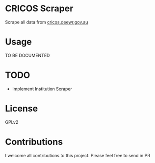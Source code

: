 # CRICOS Scraper

Scrape all data from [cricos.deewr.gov.au](http://cricos.deewr.gov.au/)

# Usage

TO BE DOCUMENTED

# TODO

* Implement Institution Scraper

# License

GPLv2

# Contributions

I welcome all contributions to this project. Please feel free to send in PR

